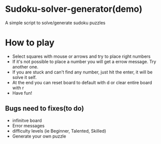 # Sudoku-solver-generator(demo)
A simple script to solve/generate sudoku puzzles

# How to play
- Select squares with mouse or arrows and try to place right numbers
- If it's not possible to place a number you will get a errow message. Try another one.
- If you are stuck and can't find any number, just hit the enter, it will be solve it self.
- At the end you can reset board to default with d or clear entire board with r
- Have fun!

## Bugs need to fixes(to do)
- infinitve board
- Error messages
- difficulty levels (ie Beginner, Talented, Skilled)
- Generate your own puzzle